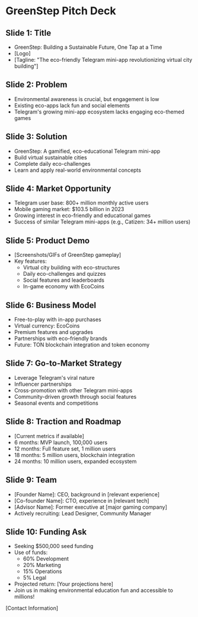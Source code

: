 # GreenStep Pitch Deck

## Slide 1: Title
- GreenStep: Building a Sustainable Future, One Tap at a Time
- [Logo]
- [Tagline: "The eco-friendly Telegram mini-app revolutionizing virtual city building"]

## Slide 2: Problem
- Environmental awareness is crucial, but engagement is low
- Existing eco-apps lack fun and social elements
- Telegram's growing mini-app ecosystem lacks engaging eco-themed games

## Slide 3: Solution
- GreenStep: A gamified, eco-educational Telegram mini-app
- Build virtual sustainable cities
- Complete daily eco-challenges
- Learn and apply real-world environmental concepts

## Slide 4: Market Opportunity
- Telegram user base: 800+ million monthly active users
- Mobile gaming market: $103.5 billion in 2023
- Growing interest in eco-friendly and educational games
- Success of similar Telegram mini-apps (e.g., Catizen: 34+ million users)

## Slide 5: Product Demo
- [Screenshots/GIFs of GreenStep gameplay]
- Key features:
  - Virtual city building with eco-structures
  - Daily eco-challenges and quizzes
  - Social features and leaderboards
  - In-game economy with EcoCoins

## Slide 6: Business Model
- Free-to-play with in-app purchases
- Virtual currency: EcoCoins
- Premium features and upgrades
- Partnerships with eco-friendly brands
- Future: TON blockchain integration and token economy

## Slide 7: Go-to-Market Strategy
- Leverage Telegram's viral nature
- Influencer partnerships
- Cross-promotion with other Telegram mini-apps
- Community-driven growth through social features
- Seasonal events and competitions

## Slide 8: Traction and Roadmap
- [Current metrics if available]
- 6 months: MVP launch, 100,000 users
- 12 months: Full feature set, 1 million users
- 18 months: 5 million users, blockchain integration
- 24 months: 10 million users, expanded ecosystem

## Slide 9: Team
- [Founder Name]: CEO, background in [relevant experience]
- [Co-founder Name]: CTO, experience in [relevant tech]
- [Advisor Name]: Former executive at [major gaming company]
- Actively recruiting: Lead Designer, Community Manager

## Slide 10: Funding Ask
- Seeking $500,000 seed funding
- Use of funds:
  - 60% Development
  - 20% Marketing
  - 15% Operations
  - 5% Legal
- Projected return: [Your projections here]
- Join us in making environmental education fun and accessible to millions!

[Contact Information]

